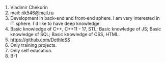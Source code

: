 1. Vladimir Chekurin
2. mail: rik546@mail.ru 
3. Development in back-end and front-end sphere. I am very interested in 
IT sphere. I`d like to have deep knowledge.
4. Basic knowledge of C++, C++11 - 17, STL; Basic knowledge of JS; Basic 
knowledge of SQL; Basic knowledge of CSS, HTML.
5.  https://github.com/DethleSS
6. Only training projects.
7. Only self education.
8. B-1

